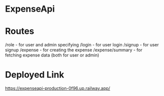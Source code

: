 # ExpenseApi

# Routes 

/role - for user and admin specifying 
/login - for user login 
/signup - for user signup
/expense - for creating the expense 
/expense/summary - for fetching expense data (both for user or admin)

# Deployed Link 
https://expenseapi-production-0f96.up.railway.app/
